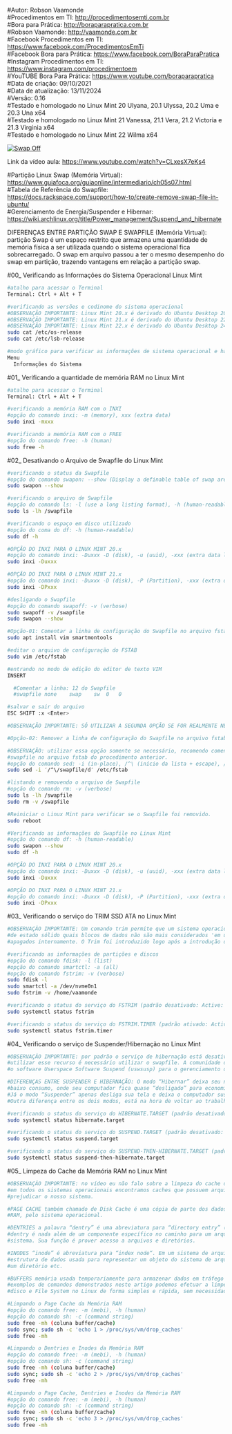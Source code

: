 #Autor: Robson Vaamonde<br>
#Procedimentos em TI: http://procedimentosemti.com.br<br>
#Bora para Prática: http://boraparapratica.com.br<br>
#Robson Vaamonde: http://vaamonde.com.br<br>
#Facebook Procedimentos em TI: https://www.facebook.com/ProcedimentosEmTi<br>
#Facebook Bora para Prática: https://www.facebook.com/BoraParaPratica<br>
#Instagram Procedimentos em TI: https://www.instagram.com/procedimentoem<br>
#YouTUBE Bora Para Prática: https://www.youtube.com/boraparapratica<br>
#Data de criação: 09/10/2021<br>
#Data de atualização: 13/11/2024<br>
#Versão: 0.16<br>
#Testado e homologado no Linux Mint 20 Ulyana, 20.1 Ulyssa, 20.2 Uma e 20.3 Una x64<br>
#Testado e homologado no Linux Mint 21 Vanessa, 21.1 Vera, 21.2 Victoria e 21.3 Virginia x64<br>
#Testado e homologado no Linux Mint 22 Wilma x64<br>

[![Swap Off](http://img.youtube.com/vi/CLxesX7eKs4/0.jpg)](https://www.youtube.com/watch?v=CLxesX7eKs4 "Swap Off")

Link da vídeo aula: https://www.youtube.com/watch?v=CLxesX7eKs4

#Partição Linux Swap (Memória Virtual): https://www.guiafoca.org/guiaonline/intermediario/ch05s07.html<br>
#Tabela de Referência do Swapfile: https://docs.rackspace.com/support/how-to/create-remove-swap-file-in-ubuntu/<br>
#Gerenciamento de Energia/Suspender e Hibernar: https://wiki.archlinux.org/title/Power_management/Suspend_and_hibernate

DIFERENÇAS ENTRE PARTIÇÃO SWAP E SWAPFILE (Memória Virtual): partição Swap é um espaço restrito 
que armazena uma quantidade de memória física a ser utilizada quando o sistema operacional fica 
sobrecarregado. O swap em arquivo passou a ter o mesmo desempenho do swap em partição, trazendo
vantagens em relação a partição swap.

#00_ Verificando as Informações do Sistema Operacional Linux Mint<br>
```bash
#atalho para acessar o Terminal
Terminal: Ctrl + Alt + T

#verificando as versões e codinome do sistema operacional
#OBSERVAÇÃO IMPORTANTE: Linux Mint 20.x é derivado do Ubuntu Desktop 20.04.x Focal Fossa
#OBSERVAÇÃO IMPORTANTE: Linux Mint 21.x é derivado do Ubuntu Desktop 22.04.x Jammy Jellyfish
#OBSERVAÇÃO IMPORTANTE: Linux Mint 22.x é derivado do Ubuntu Desktop 24.04.x Noble Numbat
sudo cat /etc/os-release
sudo cat /etc/lsb-release

#modo gráfico para verificar as informações de sistema operacional e hardware
Menu
  Informações do Sistema
```

#01_ Verificando a quantidade de memória RAM no Linux Mint
```bash
#atalho para acessar o Terminal
Terminal: Ctrl + Alt + T

#verificando a memória RAM com o INXI
#opção do comando inxi: -m (memory), xxx (extra data)
sudo inxi -mxxx

#verificando a memória RAM com o FREE
#opção do comando free: -h (human)
sudo free -h
```

#02_ Desativando o Arquivo de Swapfile do Linux Mint
```bash
#verificando o status da Swapfile
#opção do comando swapon: --show (Display a definable table of swap areas)
sudo swapon --show

#verificando o arquivo de Swapfile
#opção do comando ls: -l (use a long listing format), -h (human-readable)
sudo ls -lh /swapfile

#verificando o espaço em disco utilizado
#opção do coma do df: -h (human-readable)
sudo df -h

#OPÇÃO DO INXI PARA O LINUX MINT 20.x
#opção do comando inxi: -Duxxx -D (disk), -u (uuid), -xxx (extra data levels)
sudo inxi -Duxxx

#OPÇÃO DO INXI PARA O LINUX MINT 21.x
#opção do comando inxi: -Duxxx -D (disk), -P (Partition), -xxx (extra data levels)
sudo inxi -DPxxx

#desligando o Swapfile
#opção do comando swapoff: -v (verbose)
sudo swapoff -v /swapfile
sudo swapon --show

#Opção-01: Comentar a linha de configuração do Swapfile no arquivo fstab
sudo apt install vim smartmontools

#editar o arquivo de configuração do FSTAB
sudo vim /etc/fstab

#entrando no modo de edição do editor de texto VIM
INSERT

  #Comentar a linha: 12 do Swapfile
  #swapfile	none	swap	sw	0	0

#salvar e sair do arquivo
ESC SHIFT :x <Enter>

#OBSERVAÇÃO IMPORTANTE: SÓ UTILIZAR A SEGUNDA OPÇÃO SE FOR REALMENTE NECESSÁRIO

#Opção-02: Remover a linha de configuração do Swapfile no arquivo fstab

#OBSERVAÇÃO: utilizar essa opção somente se necessário, recomendo comentar a linha do 
#swapfile no arquivo fstab do procedimento anterior.
#opção do comando sed: -i (in-place), /^\ (início da lista + escape), /d (delete)
sudo sed -i ′/^\/swapfile/d′ /etc/fstab

#listando e removendo o arquivo de Swapfile
#opção do comando rm: -v (verbose)
sudo ls -lh /swapfile
sudo rm -v /swapfile

#Reiniciar o Linux Mint para verificar se o Swapfile foi removido.
sudo reboot

#Verificando as informações do Swapfile no Linux Mint
#opção do comando df: -h (human-readable)
sudo swapon --show
sudo df -h

#OPÇÃO DO INXI PARA O LINUX MINT 20.x
#opção do comando inxi: -Duxxx -D (disk), -u (uuid), -xxx (extra data levels)
sudo inxi -Duxxx

#OPÇÃO DO INXI PARA O LINUX MINT 21.x
#opção do comando inxi: -Duxxx -D (disk), -P (Partition), -xxx (extra data levels)
sudo inxi -DPxxx
```

#03_ Verificando o serviço do TRIM SSD ATA no Linux Mint
```bash
#OBSERVAÇÃO IMPORTANTE: Um comando trim permite que um sistema operacional informe a uma unidade 
#de estado sólido quais blocos de dados não são mais considerados 'em uso' e, portanto, podem ser 
#apagados internamente. O Trim foi introduzido logo após a introdução dos SSDs.

#verificando as informações de partições e discos
#opção do comando fdisk: -l (list)
#opção do comando smartctl: -a (all)
#opção do comando fstrim: -v (verbose)
sudo fdisk -l
sudo smartctl -a /dev/nvme0n1
sudo fstrim -v /home/vaamonde

#verificando o status do serviço do FSTRIM (padrão desativado: Active: inactive (dead))
sudo systemctl status fstrim

#verificando o status do serviço do FSTRIM.TIMER (padrão ativado: Active: active (waiting))
sudo systemctl status fstrim.timer
```

#04_ Verificando o serviço de Suspender/Hibernação no Linux Mint	
```bash
#OBSERVAÇÃO IMPORTANTE: por padrão o serviço de hibernação está desativado no Linux Mint, para 
#utilizar esse recurso é necessário utilizar o swapfile. A comunidade do Ubuntu recomenda usar
#o software Userspace Software Suspend (uswsusp) para o gerenciamento da hibernação.

#DIFERENÇAS ENTRE SUSPENDER E HIBERNAÇÃO: O modo “Hibernar” deixa seu notebook em um modo de 
#baixo consumo, onde seu computador fica quase “desligado” para economizar energia ao máximo. 
#Já o modo “Suspender” apenas desliga sua tela e deixa o computador suspenso temporariamente. 
#Outra diferença entre os dois modos, está na hora de voltar ao trabalho.

#verificando o status do serviço do HIBERNATE.TARGET (padrão desativado: Active: inactive (dead))
sudo systemctl status hibernate.target 

#verificando o status do serviço do SUSPEND.TARGET (padrão desativado: Active: inactive (dead))
sudo systemctl status suspend.target 

#verificando o status do serviço do SUSPEND-THEN-HIBERNATE.TARGET (padrão desativado: Active: inactive (dead))
sudo systemctl status suspend-then-hibernate.target 
```

#05_ Limpeza do Cache da Memória RAM no Linux Mint
```bash
#OBSERVAÇÃO IMPORTANTE: no vídeo eu não falo sobre a limpeza do cache da memória RAM do Linux Mint, 
#em todos os sistemas operacionais encontramos caches que possuem arquivos indesejados que podem 
#prejudicar o nosso sistema.

#PAGE CACHE também chamado de Disk Cache é uma cópia de parte dos dados do disco, mantida na memória 
#RAM, pelo sistema operacional.

#DENTRIES a palavra “dentry” é uma abreviatura para “directory entry” (entrada de diretório), uma 
#dentry é nada além de um componente específico no caminho para um arquivo a partir da raiz do 
#sistema. Sua função é prover acesso a arquivos e diretórios.

#INODES “inode” é abreviatura para “index node“. Em um sistema de arquivos Unix, um inode é uma 
#estrutura de dados usada para representar um objeto do sistema de arquivos – qual seja um arquivo, 
#um diretório etc.

#BUFFERS memória usada temporariamente para armazenar dados em tráfego no sistema. Utilizando os 
#exemplos de comandos demonstrados neste artigo podemos efetuar a limpeza de Inodes, cache de 
#disco e File System no Linux de forma simples e rápida, sem necessidade de reiniciar o computador.

#Limpando o Page Cache da Memória RAM
#opção do comando free: -m (mebi), -h (human)
#opção do comando sh: -c (command string)
sudo free -mh (coluna buffer/cache)
sudo sync; sudo sh -c 'echo 1 > /proc/sys/vm/drop_caches'
sudo free -mh

#Limpando o Dentries e Inodes da Memória RAM
#opção do comando free: -m (mebi), -h (human)
#opção do comando sh: -c (command string)
sudo free -mh (coluna buffer/cache)
sudo sync; sudo sh -c 'echo 2 > /proc/sys/vm/drop_caches'
sudo free -mh

#Limpando o Page Cache, Dentries e Inodes da Memória RAM
#opção do comando free: -m (mebi), -h (human)
#opção do comando sh: -c (command string)
sudo free -mh (coluna buffer/cache)
sudo sync; sudo sh -c 'echo 3 > /proc/sys/vm/drop_caches'
sudo free -mh
```